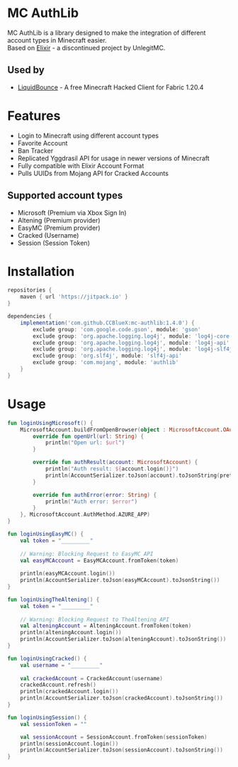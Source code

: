 # MC AuthLib
MC AuthLib is a library designed to make the integration of different account types in Minecraft easier. \
Based on [Elixir](https://github.com/UnlegitMC/Elixir) - a discontinued project by UnlegitMC.

## Used by
- [LiquidBounce](https://liquidbounce.net/) - A free Minecraft Hacked Client for Fabric 1.20.4

# Features
- Login to Minecraft using different account types
- Favorite Account
- Ban Tracker
- Replicated Yggdrasil API for usage in newer versions of Minecraft
- Fully compatible with Elixir Account Format
- Pulls UUIDs from Mojang API for Cracked Accounts

## Supported account types
- Microsoft (Premium via Xbox Sign In)
- Altening (Premium provider)
- EasyMC (Premium provider)
- Cracked (Username)
- Session (Session Token)

# Installation
```groovy
repositories {
    maven { url 'https://jitpack.io' }
}

dependencies {
    implementation('com.github.CCBlueX:mc-authlib:1.4.0') {
        exclude group: 'com.google.code.gson', module: 'gson'
        exclude group: 'org.apache.logging.log4j', module: 'log4j-core'
        exclude group: 'org.apache.logging.log4j', module: 'log4j-api'
        exclude group: 'org.apache.logging.log4j', module: 'log4j-slf4j-impl'
        exclude group: 'org.slf4j', module: 'slf4j-api'
        exclude group: 'com.mojang', module: 'authlib'
    }
}
```

# Usage
```kotlin
fun loginUsingMicrosoft() {
    MicrosoftAccount.buildFromOpenBrowser(object : MicrosoftAccount.OAuthHandler {
        override fun openUrl(url: String) {
            println("Open url: $url")
        }

        override fun authResult(account: MicrosoftAccount) {
            println("Auth result: ${account.login()}")
            println(AccountSerializer.toJson(account).toJsonString(prettyPrint = true))
        }

        override fun authError(error: String) {
            println("Auth error: $error")
        }
    }, MicrosoftAccount.AuthMethod.AZURE_APP)
}
```

```kotlin
fun loginUsingEasyMC() {
    val token = "_________"
    
    // Warning: Blocking Request to EasyMC API
    val easyMCAccount = EasyMCAccount.fromToken(token)
    
    println(easyMCAccount.login())
    println(AccountSerializer.toJson(easyMCAccount).toJsonString())
}

```

```kotlin
fun loginUsingTheAltening() {
    val token = "_________"
    
    // Warning: Blocking Request to TheAltening API
    val alteningAccount = AlteningAccount.fromToken(token)
    println(alteningAccount.login())
    println(AccountSerializer.toJson(alteningAccount).toJsonString())
}

```

```kotlin
fun loginUsingCracked() {
    val username = "_________"
    
    val crackedAccount = CrackedAccount(username)
    crackedAccount.refresh()
    println(crackedAccount.login())
    println(AccountSerializer.toJson(crackedAccount).toJsonString())
}

```

```kotlin
fun loginUsingSession() {
    val sessionToken = ""

    val sessionAccount = SessionAccount.fromToken(sessionToken)
    println(sessionAccount.login())
    println(AccountSerializer.toJson(sessionAccount).toJsonString())
}
```

